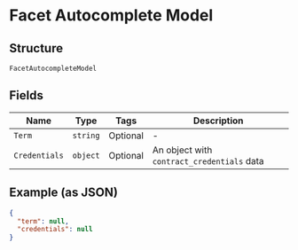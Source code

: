 
# Facet Autocomplete Model

## Structure

`FacetAutocompleteModel`

## Fields

| Name | Type | Tags | Description |
|  --- | --- | --- | --- |
| `Term` | `string` | Optional | - |
| `Credentials` | `object` | Optional | An object with `contract_credentials` data |

## Example (as JSON)

```json
{
  "term": null,
  "credentials": null
}
```

